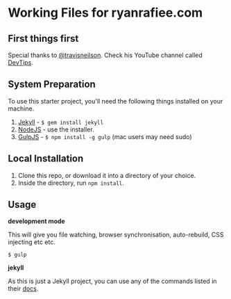 Working Files for ryanrafiee.com
=============================

## First things first

Special thanks to [@travisneilson](https://twitter.com/travisneilson). Check his YouTube channel called [DevTips](https://www.youtube.com/user/DevTipsForDesigners).

## System Preparation

To use this starter project, you'll need the following things installed on your machine.

1. [Jekyll](http://jekyllrb.com/) - `$ gem install jekyll`
2. [NodeJS](http://nodejs.org) - use the installer.
3. [GulpJS](https://github.com/gulpjs/gulp) - `$ npm install -g gulp` (mac users may need sudo)

## Local Installation

1. Clone this repo, or download it into a directory of your choice.
2. Inside the directory, run `npm install`.

## Usage

**development mode**

This will give you file watching, browser synchronisation, auto-rebuild, CSS injecting etc etc.

```shell
$ gulp
```

**jekyll**

As this is just a Jekyll project, you can use any of the commands listed in their [docs](http://jekyllrb.com/docs/usage/).


<!--
## Deploy with Gulp

You can easily deploy your site build to a gh-pages branch. First, follow the instructions at [gulp-gh-pages](https://github.com/rowoot/gulp-gh-pages) to get your branch prepared for the deployment and to install the module. Then, in `gulpfile.js` you'll want to include something like the code below. `gulp.src()` needs to be the path to your final site folder, which by default will be `_site`. If you change the `destination` in your `_config.yml` file, be sure to reflect that in your gulpfile.



```javascript
var deploy = require("gulp-gh-pages");

gulp.task("deploy", ["jekyll-build"], function () {
    return gulp.src("./_site/**/*")
        .pipe(deploy());
});
```
-->
